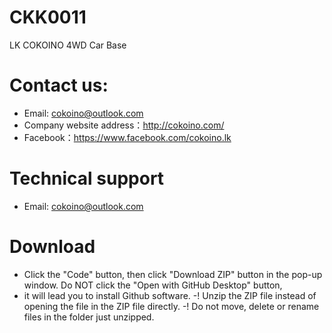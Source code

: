 # CKK0011
LK COKOINO 4WD Car Base
# Contact us:
- Email: cokoino@outlook.com
- Company website address：http://cokoino.com/
- Facebook：https://www.facebook.com/cokoino.lk
# Technical support
- Email: cokoino@outlook.com
# Download
- Click the "Code" button, then click "Download ZIP" button in the pop-up window. Do NOT click the "Open with GitHub Desktop" button,
-  it will lead you to install Github software.
-! Unzip the ZIP file instead of opening the file in the ZIP file directly.
-! Do not move, delete or rename files in the folder just unzipped.

